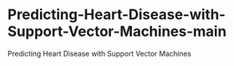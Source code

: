 # Predicting-Heart-Disease-with-Support-Vector-Machines-main
Predicting Heart Disease with Support Vector Machines
